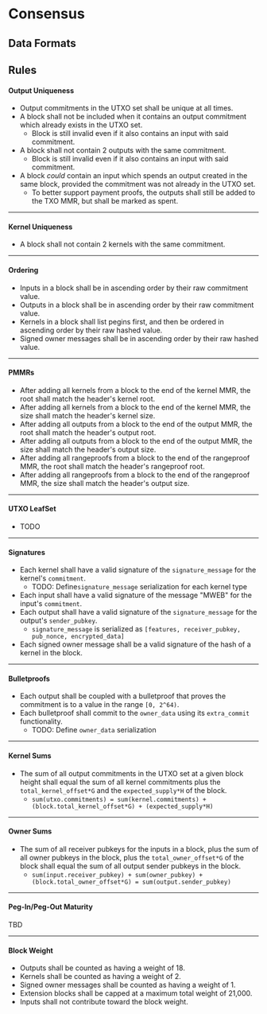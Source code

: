 # Consensus

## Data Formats


## Rules

#### Output Uniqueness

* Output commitments in the UTXO set shall be unique at all times.
* A block shall not be included when it contains an output commitment which already exists in the UTXO set.
  * Block is still invalid even if it also contains an input with said commitment.
* A block shall not contain 2 outputs with the same commitment.
  * Block is still invalid even if it also contains an input with said commitment.
* A block *could* contain an input which spends an output created in the same block, provided the commitment was not already in the UTXO set.
  * To better support payment proofs, the outputs shall still be added to the TXO MMR, but shall be marked as spent.
---

#### Kernel Uniqueness

* A block shall not contain 2 kernels with the same commitment.
---

#### Ordering

* Inputs in a block shall be in ascending order by their raw commitment value.
* Outputs in a block shall be in ascending order by their raw commitment value.
* Kernels in a block shall list pegins first, and then be ordered in ascending order by their raw hashed value.
* Signed owner messages shall be in ascending order by their raw hashed value.
---

#### PMMRs

* After adding all kernels from a block to the end of the kernel MMR, the root shall match the header's kernel root.
* After adding all kernels from a block to the end of the kernel MMR, the size shall match the header's kernel size.
* After adding all outputs from a block to the end of the output MMR, the root shall match the header's output root.
* After adding all outputs from a block to the end of the output MMR, the size shall match the header's output size.
* After adding all rangeproofs from a block to the end of the rangeproof MMR, the root shall match the header's rangeproof root.
* After adding all rangeproofs from a block to the end of the rangeproof MMR, the size shall match the header's output size.
---

#### UTXO LeafSet

* TODO
---

#### Signatures

* Each kernel shall have a valid signature of the `signature_message` for the kernel's `commitment`.
  * TODO: Define`signature_message` serialization for each kernel type
* Each input shall have a valid signature of the message "MWEB" for the input's `commitment`.
* Each output shall have a valid signature of the `signature_message` for the output's `sender_pubkey`.
  * `signature_message` is serialized as `[features, receiver_pubkey, pub_nonce, encrypted_data]`
* Each signed owner message shall be a valid signature of the hash of a kernel in the block.
---

#### Bulletproofs

* Each output shall be coupled with a bulletproof that proves the commitment is to a value in the range `[0, 2^64)`.
* Each bulletproof shall commit to the `owner_data` using its `extra_commit` functionality.
  * TODO: Define `owner_data` serialization
---

#### Kernel Sums

* The sum of all output commitments in the UTXO set at a given block height shall equal the sum of all kernel commitments plus the `total_kernel_offset*G` and the `expected_supply*H` of the block.
  * `sum(utxo.commitments) = sum(kernel.commitments) + (block.total_kernel_offset*G) + (expected_supply*H)`
---

#### Owner Sums

* The sum of all receiver pubkeys for the inputs in a block, plus the sum of all owner pubkeys in the block, plus the `total_owner_offset*G` of the block shall equal the sum of all output sender pubkeys in the block.
  * `sum(input.receiver_pubkey) + sum(owner_pubkey) + (block.total_owner_offset*G) = sum(output.sender_pubkey)`
---

#### Peg-In/Peg-Out Maturity

TBD

---

#### Block Weight

* Outputs shall be counted as having a weight of 18.
* Kernels shall be counted as having a weight of 2.
* Signed owner messages shall be counted as having a weight of 1.
* Extension blocks shall be capped at a maximum total weight of 21,000.
* Inputs shall not contribute toward the block weight.